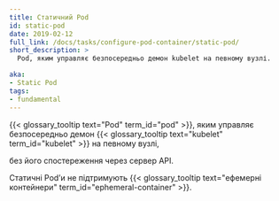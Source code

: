 ```yaml
---
title: Статичний Pod
id: static-pod
date: 2019-02-12
full_link: /docs/tasks/configure-pod-container/static-pod/
short_description: >
  Pod, яким управляє безпосередньо демон kubelet на певному вузлі.

aka: 
- Static Pod
tags:
- fundamental
---
```

{{< glossary_tooltip text="Pod" term_id="pod" >}}, яким управляє безпосередньо демон {{< glossary_tooltip text="kubelet" term_id="kubelet" >}} на певному вузлі,

<!--more-->

без його спостереження через сервер API.

Статичні Podʼи не підтримують {{< glossary_tooltip text="ефемерні контейнери" term_id="ephemeral-container" >}}.
